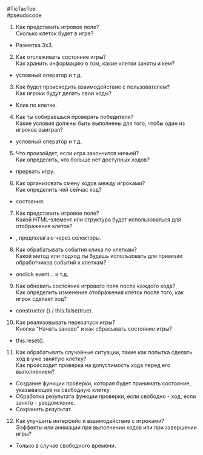 #TicTacToe  
#pseudocode  
   
1. Как представить игровое поле?  
Сколько клеток будет в игре?  
  
- Разметка 3х3.  
  
2. Как отслеживать состояние игры?  
Как хранить информацию о том, какие клетки заняты и кем?  
  
- условный оператор и т.д.  
  
3. Как будет происходить взаимодействие с пользователем?  
Как игроки будут делать свои ходы?  
  
- Клик по клетке.  
  
4. Как ты собираешься проверять победителя?  
Какие условия должны быть выполнены для того, чтобы один из игроков выиграл?  
  
- условный оператор и т.д.  
  
5. Что произойдет, если игра закончится ничьей?  
Как определить, что больше нет доступных ходов?  
  
- прервать игру.  
  
6. Как организовать смену ходов между игроками?  
Как определить чей сейчас ход?  
  
- состояния.  
  
7. Как представить игровое поле?  
Какой HTML-элемент или структура будет использоваться для отображения клеток?  
  
- <div>, предполагаю через селекторы.  
  
8. Как обрабатывать события клика по клеткам?  
Какой метод или подход ты будешь использовать для привязки обработчиков событий к клеткам?  
  
-  onclick event... и т.д.  
  
9. Как обновить состояние игрового поля после каждого хода?  
Как определить изменение отображения клеток после того, как игрок сделает ход?  
  
- constructor () / this.false(true).  
  
10. Как реализовывать перезапуск игры?  
Кнопка "Начать заново" и как сбрасывать состояние игры?  
  
- this.reset().  
  
11. Как обрабатывать случайные ситуации, такие как попытка сделать ход в уже занятую клетку?  
Как происходит проверка на допустимость хода перед его выполнением?  
  
- Создание функции проверки, которая будет принимать состояние, указывающее на свободную клетку.  
- Обработка результата функции проверки, если свободно - ход, если занято - уведомление.  
- Сохранить результат.  
  
12. Как улучшить интерфейс и взаимодействие с игроками?  
Ээффекты или анимации при выполнении ходов или при завершении игры?  
  
- Только в случае свободного времени.  
  
